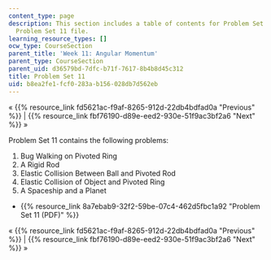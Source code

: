 ```yaml
---
content_type: page
description: This section includes a table of contents for Problem Set 11 and the
  Problem Set 11 file.
learning_resource_types: []
ocw_type: CourseSection
parent_title: 'Week 11: Angular Momentum'
parent_type: CourseSection
parent_uid: d36579bd-7dfc-b71f-7617-8b4b8d45c312
title: Problem Set 11
uid: b8ea2fe1-fcf0-283a-b156-028db7d562eb
---
```


« {{% resource_link fd5621ac-f9af-8265-912d-22db4bdfad0a "Previous" %}} | {{% resource_link fbf76190-d89e-eed2-930e-51f9ac3bf2a6 "Next" %}} »

Problem Set 11 contains the following problems:

1.  Bug Walking on Pivoted Ring
2.  A Rigid Rod
3.  Elastic Collision Between Ball and Pivoted Rod
4.  Elastic Collision of Object and Pivoted Ring
5.  A Spaceship and a Planet

*   {{% resource_link 8a7ebab9-32f2-59be-07c4-462d5fbc1a92 "Problem Set 11 (PDF)" %}}

« {{% resource_link fd5621ac-f9af-8265-912d-22db4bdfad0a "Previous" %}} | {{% resource_link fbf76190-d89e-eed2-930e-51f9ac3bf2a6 "Next" %}} »